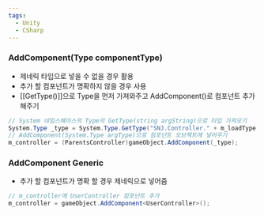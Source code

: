 ```yaml
---
tags:
  - Unity
  - CSharp
---
```

### AddComponent(Type componentType)
- 제네릭 타입으로 넣을 수 없을 경우 활용
- 추가 할 컴포넌트가 명확하지 않을 경우 사용
- [[GetType()]]으로 Type을 먼저 가져와주고 AddComponent()로 컴포넌트 추가해주기
```C#
// System 네임스페이스의 Type의 GetType(string argString)으로 타입 가져오기
System.Type _type = System.Type.GetType("SNJ.Controller." + m_loadType.ToString() + "Controller");
// AddComponent(System.Type argType)으로 컴포넌트 오브젝트에 넣어주기
m_controller = (ParentsController)gameObject.AddComponent(_type);
```

### AddComponent Generic
- 추가 할 컴포넌트가 명확 할 경우 제네릭으로 넣어줌
```C#
// m_controller에 UserController 컴포넌트 추가
m_controller = gameObject.AddComponent<UserController>();
```